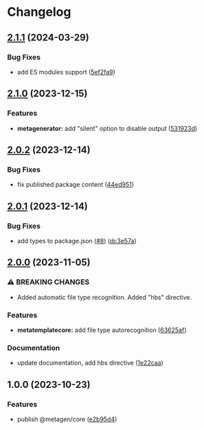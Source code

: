 # Changelog

## [2.1.1](https://github.com/akondratsky/metagen/compare/v2.1.0...v2.1.1) (2024-03-29)


### Bug Fixes

* add ES modules support ([5ef2fa9](https://github.com/akondratsky/metagen/commit/5ef2fa925013655544bed7a3d8fcb0f190d3bb86))

## [2.1.0](https://github.com/akondratsky/metagen/compare/v2.0.2...v2.1.0) (2023-12-15)


### Features

* **metagenerator:** add "silent" option to disable output ([531923d](https://github.com/akondratsky/metagen/commit/531923dcafbb1957652e9a23d8af0eeda434242f))

## [2.0.2](https://github.com/akondratsky/metagen/compare/v2.0.1...v2.0.2) (2023-12-14)


### Bug Fixes

* fix published package content ([44ed951](https://github.com/akondratsky/metagen/commit/44ed95182e22d6ae459a5c1567c2cc14c8e5b644))

## [2.0.1](https://github.com/akondratsky/metagen/compare/v2.0.0...v2.0.1) (2023-12-14)


### Bug Fixes

* add types to package.json ([#8](https://github.com/akondratsky/metagen/issues/8)) ([dc3e57a](https://github.com/akondratsky/metagen/commit/dc3e57a655ecbef97fbd154ab53c94c6a57ddb47))

## [2.0.0](https://github.com/akondratsky/metagen/compare/v1.0.0...v2.0.0) (2023-11-05)


### ⚠ BREAKING CHANGES

* Added automatic file type recognition. Added "hbs" directive.

### Features

* **metatemplatecore:** add file type autorecognition ([63625af](https://github.com/akondratsky/metagen/commit/63625afa046bfeea9cc5fbcdcb5f78cde0639596))


### Documentation

* update documentation, add hbs directive ([1e22caa](https://github.com/akondratsky/metagen/commit/1e22caa66fa0eb422c50eaec999091ca369f1f41))

## 1.0.0 (2023-10-23)

### Features

* publish @metagen/core ([e2b95d4](https://github.com/akondratsky/metagen/commit/e2b95d441560571520772dc885a043d6e453b229))
